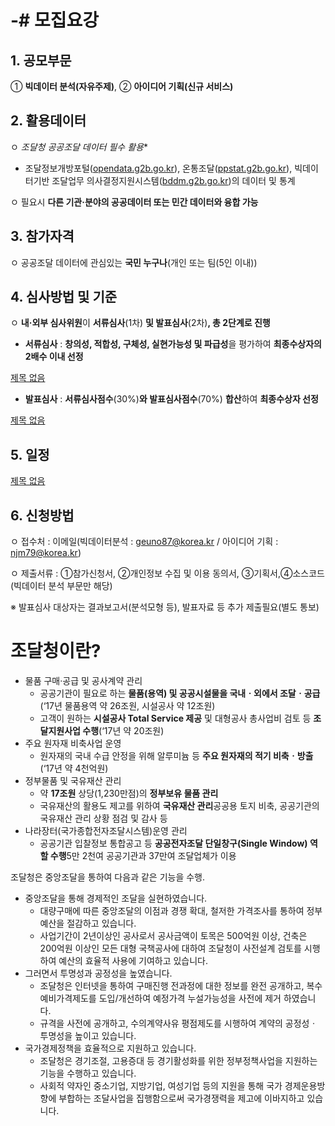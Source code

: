 # -# **모집요강**

## 1. 공모부문

① **빅데이터 분석(자유주제)**, ② **아이디어 기획(신규 서비스)**

## 2. 활용데이터

ㅇ **조달청 공공조달 데이터* 필수 활용**

* 조달정보개방포털([opendata.g2b.go.kr](http://opendata.g2b.go.kr)), 온통조달([ppstat.g2b.go.kr](http://ppstat.g2b.go.kr)), 빅데이터기반 조달업무 의사결정지원시스템([bddm.g2b.go.kr](http://bddm.g2b.go.kr))의 데이터 및 통계

ㅇ 필요시 **다른 기관·분야의 공공데이터 또는 민간 데이터와 융합 가능**

## 3. 참가자격

ㅇ 공공조달 데이터에 관심있는 **국민 누구나**(개인 또는 팀(5인 이내))

## 4. 심사방법 및 기준

ㅇ **내·외부 심사위원**이 **서류심사**(1차) **및 발표심사**(2차)**, 총 2단계로 진행**

- **서류심사** : **창의성, 적합성, 구체성, 실현가능성 및 파급성**을 평가하여 **최종수상자의 2배수 이내 선정**

[제목 없음](https://www.notion.so/8c0588687c3f4440844f29c88be72a57)

- **발표심사** : **서류심사점수**(30%)**와 발표심사점수**(70%) **합산**하여 **최종수상자 선정**

[제목 없음](https://www.notion.so/700b323ed2a948c99c8e5ba440f0e372)

## 5. 일정

[제목 없음](https://www.notion.so/5ce8460d01b241a2baaaa60de83e0ae4)

## 6. 신청방법

ㅇ 접수처 : 이메일(빅데이터분석 : geuno87@korea.kr / 아이디어 기획 : njm79@korea.kr)

ㅇ 제출서류 : ①참가신청서, ②개인정보 수집 및 이용 동의서, ③기획서,④소스코드(빅데이터 분석 부문만 해당)

※ 발표심사 대상자는 결과보고서(분석모형 등), 발표자료 등 추가 제출필요(별도 통보)

# 조달청이란?

- 물품 구매·공급 및 공사계약 관리
    - 공공기관이 필요로 하는 **물품(용역) 및 공공시설물을 국내ㆍ외에서 조달ㆍ공급**(‘17년 물품용역 약 26조원, 시설공사 약 12조원)
    - 고객이 원하는 **시설공사 Total Service 제공** 및 대형공사 총사업비 검토 등 **조달지원사업 수행**(‘17년 약 20조원)
- 주요 원자재 비축사업 운영
    - 원자재의 국내 수급 안정을 위해 알루미늄 등 **주요 원자재의 적기 비축ㆍ방출**(‘17년 약 4천억원)
- 정부물품 및 국유재산 관리
    - 약 **17조원** 상당(1,230만점)의 **정부보유 물품 관리**
    - 국유재산의 활용도 제고를 위하여 **국유재산 관리**공공용 토지 비축, 공공기관의 국유재산 관리 상황 점검 및 감사 등
- 나라장터(국가종합전자조달시스템)운영 관리
    - 공공기관 입찰정보 통합공고 등 **공공전자조달 단일창구(Single Window) 역할 수행**5만 2천여 공공기관과 37만여 조달업체가 이용
    

조달청은 중앙조달을 통하여 다음과 같은 기능을 수행.

- 중앙조달을 통해 경제적인 조달을 실현하였습니다.
    - 대량구매에 따른 중앙조달의 이점과 경쟁 확대, 철저한 가격조사를 통하여 정부예산을 절감하고 있습니다.
    - 사업기간이 2년이상인 공사로서 공사금액이 토목은 500억원 이상, 건축은 200억원 이상인 모든 대형 국책공사에 대하여 조달청이 사전설계 검토를 시행하여 예산의 효율적 사용에 기여하고 있습니다.
- 그러면서 투명성과 공정성을 높였습니다.
    - 조달청은 인터넷을 통하여 구매진행 전과정에 대한 정보를 완전 공개하고, 복수예비가격제도를 도입/개선하여 예정가격 누설가능성을 사전에 제거 하였습니다.
    - 규격을 사전에 공개하고, 수의계약사유 평점제도를 시행하여 계약의 공정성ㆍ투명성을 높이고 있습니다.
- 국가경제정책을 효율적으로 지원하고 있습니다.
    - 조달청은 경기조절, 고용증대 등 경기활성화를 위한 정부정책사업을 지원하는 기능을 수행하고 있습니다.
    - 사회적 약자인 중소기업, 지방기업, 여성기업 등의 지원을 통해 국가 경제운용방향에 부합하는 조달사업을 집행함으로써 국가경쟁력을 제고에 이바지하고 있습니다.
